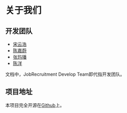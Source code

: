 # 关于我们

## 开发团队

- [宋云浩](https://github.com/songyhinf)
- [陈嘉蔚](https://github.com/glimmeringlight)
- [张玙璠](https://github.com/Fannyzzzz)
- [陈洋](https://github.com/cyny666)

文档中，JobRecruitment Develop Team即代指开发团队。

## 项目地址

本项目完全开源在[Github](https://github.com/glimmeringlight/NIS3368_JobRecruitment)上。